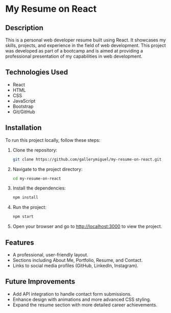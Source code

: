 
# My Resume on React

## Description
This is a personal web developer resume built using React. It showcases my skills, projects, and experience in the field of web development. This project was developed as part of a bootcamp and is aimed at providing a professional presentation of my capabilities in web development.

## Technologies Used
- React
- HTML
- CSS
- JavaScript
- Bootstrap
- Git/GitHub

## Installation
To run this project locally, follow these steps:

1. Clone the repository:
   ```bash
   git clone https://github.com/gallerymiguel/my-resume-on-react.git
   ```
2. Navigate to the project directory:
   ```bash
   cd my-resume-on-react
   ```
3. Install the dependencies:
   ```bash
   npm install
   ```
4. Run the project:
   ```bash
   npm start
   ```
5. Open your browser and go to [http://localhost:3000](http://localhost:3000) to view the project.

## Features
- A professional, user-friendly layout.
- Sections including About Me, Portfolio, Resume, and Contact.
- Links to social media profiles (GitHub, LinkedIn, Instagram).

## Future Improvements
- Add API integration to handle contact form submissions.
- Enhance design with animations and more advanced CSS styling.
- Expand the resume section with more detailed career achievements.
